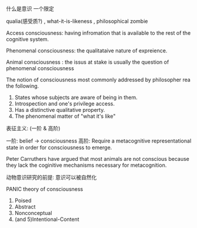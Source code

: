 什么是意识 一个限定

qualia(感受质?) , what-it-is-likeness , philosophical zombie

Access consciousness: having infromation that is available to the rest of the cognitive system.

Phenomenal consciousness: the qualitataive nature of expreience.

Animal consciousness : the issus at stake is usually the question of phenomenal consciousness


The notion of consciousness most commonly addressed by philosopher rea the following.
1. States whose subjects are aware of being in them.
2. Introspection and one's privilege access.
3. Has a distinctive qualitative property.
4. The phenomenal matter of "what it's like"

表征主义: (一阶 & 高阶)

<!-- 的确有一个 Real(physical) things 存在，但是 -->

一阶: belief -> consciousness
高阶: Require a metacognitive representational state in order for consciousness to emerge.

Peter Carruthers have argued that most animals are not conscious because they lack the coginitive mechanisms necessary for metacognition.

动物意识研究的前提: 意识可以被自然化

PANIC theory of consciousness
1. Poised
2. Abstract
3. Nonconceptual
4. (and 5)Intentional-Content